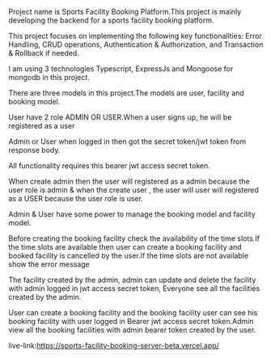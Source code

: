 Project name is Sports Facility Booking Platform.This project is mainly developing the backend for a sports facility booking platform.

This project focuses on implementing the following key functionalities: Error Handling, CRUD operations, Authentication & Authorization, and Transaction & Rollback if needed.

I am using 3 technologies Typescript, ExpressJs and Mongoose for mongodb in this project.

There are three models in this project.The models are user, facility and booking model.

User have 2 role ADMIN OR USER.When a user signs up, he will be registered as a user

Admin or User when logged in then got the secret token/jwt token from response body.

All functionality requires this bearer jwt access secret token.

When create admin then the user will registered as a admin because the user role is admin & when the create user , the user will user will registered as a USER because the user role is user.

Admin & User have some power to manage the booking model and facility model.

Before creating the booking facility check the availability of the time slots.If the time slots are available then user can create a booking facility and booked facility is cancelled by the user.If the time slots are not available show the error message

The facility created by the admin, admin can update and delete the facility with admin logged in jwt access secret token, Everyone see all the facilities created by the admin.

User can create a booking facility and the booking facility user can see his booking facility with user logged in Bearer jwt access secret token.Admin view all the booking facilities with admin bearer token created by the user.

live-link:https://sports-facility-booking-server-beta.vercel.app/
